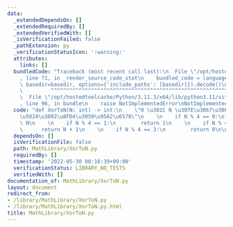 ```yaml
---
data:
  _extendedDependsOn: []
  _extendedRequiredBy: []
  _extendedVerifiedWith: []
  _isVerificationFailed: false
  _pathExtension: py
  _verificationStatusIcon: ':warning:'
  attributes:
    links: []
  bundledCode: "Traceback (most recent call last):\n  File \"/opt/hostedtoolcache/Python/3.11.3/x64/lib/python3.11/site-packages/onlinejudge_verify/documentation/build.py\"\
    , line 71, in _render_source_code_stat\n    bundled_code = language.bundle(stat.path,\
    \ basedir=basedir, options={'include_paths': [basedir]}).decode()\n          \
    \         ^^^^^^^^^^^^^^^^^^^^^^^^^^^^^^^^^^^^^^^^^^^^^^^^^^^^^^^^^^^^^^^^^^^^^^^^^^^^^^^^^\n\
    \  File \"/opt/hostedtoolcache/Python/3.11.3/x64/lib/python3.11/site-packages/onlinejudge_verify/languages/python.py\"\
    , line 96, in bundle\n    raise NotImplementedError\nNotImplementedError\n"
  code: "def XorToN(N: int) -> int:\n    \"0 \u301C N \u307E\u3067\u306E XOR \u306E\
    \u5024\u3092\u8FD4\u3059\u95A2\u6570\"\n    \n    if N % 4 == 0:\n        return\
    \ N\n    \n    if N % 4 == 1:\n        return 1\n    \n    if N % 4 == 2:\n  \
    \      return N + 1\n    \n    if N % 4 == 3:\n        return 0\n\nprint(XorToN(196))"
  dependsOn: []
  isVerificationFile: false
  path: MathLibrary/XorToN.py
  requiredBy: []
  timestamp: '2022-05-30 00:16:39+09:00'
  verificationStatus: LIBRARY_NO_TESTS
  verifiedWith: []
documentation_of: MathLibrary/XorToN.py
layout: document
redirect_from:
- /library/MathLibrary/XorToN.py
- /library/MathLibrary/XorToN.py.html
title: MathLibrary/XorToN.py
---
```

